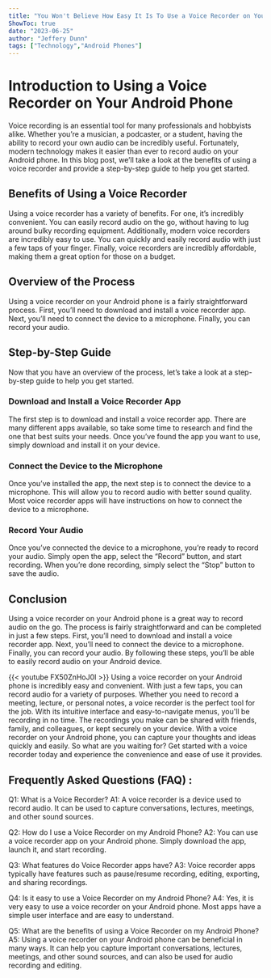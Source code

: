 ```yaml
---
title: "You Won't Believe How Easy It Is To Use a Voice Recorder on Your Android Phone!"
ShowToc: true 
date: "2023-06-25"
author: "Jeffery Dunn" 
tags: ["Technology","Android Phones"]
---
```

# Introduction to Using a Voice Recorder on Your Android Phone

Voice recording is an essential tool for many professionals and hobbyists alike. Whether you’re a musician, a podcaster, or a student, having the ability to record your own audio can be incredibly useful. Fortunately, modern technology makes it easier than ever to record audio on your Android phone. In this blog post, we’ll take a look at the benefits of using a voice recorder and provide a step-by-step guide to help you get started. 

## Benefits of Using a Voice Recorder

Using a voice recorder has a variety of benefits. For one, it’s incredibly convenient. You can easily record audio on the go, without having to lug around bulky recording equipment. Additionally, modern voice recorders are incredibly easy to use. You can quickly and easily record audio with just a few taps of your finger. Finally, voice recorders are incredibly affordable, making them a great option for those on a budget.

## Overview of the Process

Using a voice recorder on your Android phone is a fairly straightforward process. First, you’ll need to download and install a voice recorder app. Next, you’ll need to connect the device to a microphone. Finally, you can record your audio.

## Step-by-Step Guide

Now that you have an overview of the process, let’s take a look at a step-by-step guide to help you get started. 

### Download and Install a Voice Recorder App

The first step is to download and install a voice recorder app. There are many different apps available, so take some time to research and find the one that best suits your needs. Once you’ve found the app you want to use, simply download and install it on your device.

### Connect the Device to the Microphone

Once you’ve installed the app, the next step is to connect the device to a microphone. This will allow you to record audio with better sound quality. Most voice recorder apps will have instructions on how to connect the device to a microphone. 

### Record Your Audio

Once you’ve connected the device to a microphone, you’re ready to record your audio. Simply open the app, select the “Record” button, and start recording. When you’re done recording, simply select the “Stop” button to save the audio.

## Conclusion

Using a voice recorder on your Android phone is a great way to record audio on the go. The process is fairly straightforward and can be completed in just a few steps. First, you’ll need to download and install a voice recorder app. Next, you’ll need to connect the device to a microphone. Finally, you can record your audio. By following these steps, you’ll be able to easily record audio on your Android device.

{{< youtube FX50ZnHoJ0I >}} 
Using a voice recorder on your Android phone is incredibly easy and convenient. With just a few taps, you can record audio for a variety of purposes. Whether you need to record a meeting, lecture, or personal notes, a voice recorder is the perfect tool for the job. With its intuitive interface and easy-to-navigate menus, you'll be recording in no time. The recordings you make can be shared with friends, family, and colleagues, or kept securely on your device. With a voice recorder on your Android phone, you can capture your thoughts and ideas quickly and easily. So what are you waiting for? Get started with a voice recorder today and experience the convenience and ease of use it provides.

## Frequently Asked Questions (FAQ) :
Q1: What is a Voice Recorder?
A1: A voice recorder is a device used to record audio. It can be used to capture conversations, lectures, meetings, and other sound sources.

Q2: How do I use a Voice Recorder on my Android Phone?
A2: You can use a voice recorder app on your Android phone. Simply download the app, launch it, and start recording.

Q3: What features do Voice Recorder apps have?
A3: Voice recorder apps typically have features such as pause/resume recording, editing, exporting, and sharing recordings.

Q4: Is it easy to use a Voice Recorder on my Android Phone?
A4: Yes, it is very easy to use a voice recorder on your Android phone. Most apps have a simple user interface and are easy to understand.

Q5: What are the benefits of using a Voice Recorder on my Android Phone?
A5: Using a voice recorder on your Android phone can be beneficial in many ways. It can help you capture important conversations, lectures, meetings, and other sound sources, and can also be used for audio recording and editing.


